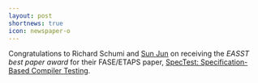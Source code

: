 ```yaml
---
layout: post
shortnews: true
icon: newspaper-o
---
```


Congratulations to Richard Schumi and <a href="https://sunjun.site/" target="_new">Sun Jun</a> on receiving the <em>EASST best paper award</em> for their FASE/ETAPS paper, <a href="https://doi.org/10.1007/978-3-030-71500-7_14">SpecTest: Specification-Based Compiler Testing</a>.